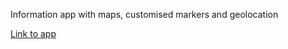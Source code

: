 Information app with maps, customised markers and geolocation

[Link to app](https://auroravoje.shinyapps.io/duknm2020/)

